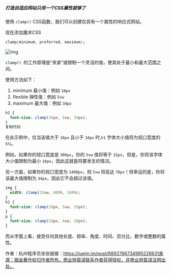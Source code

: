 ##### 打造自适应网站只用一个CSS属性就够了

使用 `clamp()` CSS函数，我们可以创建仅具有一个属性的响应式网站。

现在添加魔术CSS

```css
clamp(minimum, preferred, maximum);
```

 ![img](https://p3-juejin.byteimg.com/tos-cn-i-k3u1fbpfcp/2d21729f447b4ca8be6cb27616e6b808~tplv-k3u1fbpfcp-zoom-1.image) 

`clamp() `的工作原理是“夹紧”或限制一个灵活的值，使其处于最小和最大范围之间。

使用方法如下：

1. minimum 最小值：例如 `16px`
2. flexible 弹性值：例如 `5vw`
3. maximum 最大值：例如 `34px`

```css
h1 {
  font-size: clamp(16px, 5vw, 34px);
}
复制代码
```

在此示例中，仅当该值大于 `16px` 且小于 `34px` 时,`h1` 字体大小值将为视口宽度的 `5％`。

例如，如果你的视口宽度是 `300px`，你的 `5vw` 值将等于 `15px`，但是，你将该字体大小值限制为最小 `16px`，因此这就是将要发生的情况。

另一方面，如果你的视口宽度为 `1400px`，则 `5vw` 将高达 `70px`！但幸运的是，你将该最大值限制为 `34px`，因此它不会超过该值。

```css
img {
  width: clamp(15vw, 800%, 100%);
}
h1 {
  font-size: clamp(20px, 5vw, 35px);
}
p {
  font-size: clamp(10px, 4vw, 20px);
}
```

而从字面上看，接受任何其他长度、频率、角度、时间、百分比、数字或整数的属性。

作者：杭州程序员张张链接：https://juejin.im/post/6892766734995226631来源：掘金著作权归作者所有。商业转载请联系作者获得授权，非商业转载请注明出处。